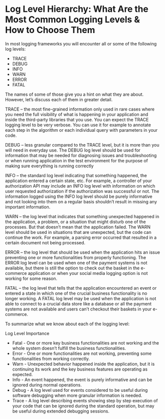 # Log Level Hierarchy: What Are the Most Common Logging Levels & How to Choose Them

In most logging frameworks you will encounter all or some of the following log levels:

- TRACE
- DEBUG
- INFO
- WARN
- ERROR
- FATAL

The names of some of those give you a hint on what they are about. However, let’s discuss each of them in greater detail.

TRACE – the most fine-grained information only used in rare cases where you need the full visibility of what is happening in your application and inside the third-party libraries that you use. You can expect the TRACE logging level to be very verbose. You can use it for example to annotate each step in the algorithm or each individual query with parameters in your code.

DEBUG – less granular compared to the TRACE level, but it is more than you will need in everyday use. The DEBUG log level should be used for information that may be needed for diagnosing issues and troubleshooting or when running application in the test environment for the purpose of making sure everything is running correctly

INFO – the standard log level indicating that something happened, the application entered a certain state, etc. For example, a controller of your authorization API may include an INFO log level with information on which user requested authorization if the authorization was successful or not. The information logged using the INFO log level should be purely informative and not looking into them on a regular basis shouldn’t result in missing any important information.

WARN – the log level that indicates that something unexpected happened in the application, a problem, or a situation that might disturb one of the processes. But that doesn’t mean that the application failed. The WARN level should be used in situations that are unexpected, but the code can continue the work. For example, a parsing error occurred that resulted in a certain document not being processed.

ERROR – the log level that should be used when the application hits an issue preventing one or more functionalities from properly functioning. The ERROR log level can be used when one of the payment systems is not available, but there is still the option to check out the basket in the e-commerce application or when your social media logging option is not working for some reason.

FATAL – the log level that tells that the application encountered an event or entered a state in which one of the crucial business functionality is no longer working. A FATAL log level may be used when the application is not able to connect to a crucial data store like a database or all the payment systems are not available and users can’t checkout their baskets in your e-commerce.

To summarize what we know about each of the logging level:

Log Level Importance

- Fatal - One or more key business functionalities are not working and the whole system doesn’t fulfill the business functionalities.
- Error - One or more functionalities are not working, preventing some functionalities from working correctly.
- Warn - Unexpected behavior happened inside the application, but it is continuing its work and the key business features are operating as expected.
- Info - An event happened, the event is purely informative and can be ignored during normal operations.
- Debug - A log level used for events considered to be useful during software debugging when more granular information is needed.
- Trace - A log level describing events showing step by step execution of your code that can be ignored during the standard operation, but may be useful during extended debugging sessions.
